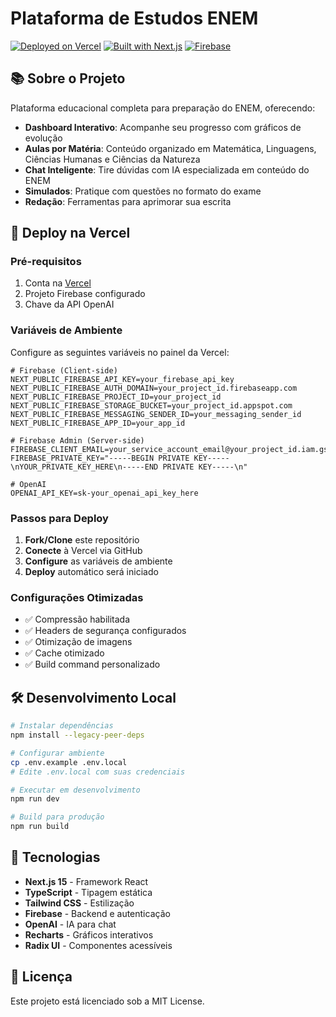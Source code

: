 # Plataforma de Estudos ENEM

[![Deployed on Vercel](https://img.shields.io/badge/Deployed%20on-Vercel-black?style=for-the-badge&logo=vercel)](https://vercel.com/williamcorrea23s-projects/v0-teste0v)
[![Built with Next.js](https://img.shields.io/badge/Built%20with-Next.js-black?style=for-the-badge&logo=next.js)](https://nextjs.org/)
[![Firebase](https://img.shields.io/badge/Firebase-orange?style=for-the-badge&logo=firebase)](https://firebase.google.com/)

## 📚 Sobre o Projeto

Plataforma educacional completa para preparação do ENEM, oferecendo:

- **Dashboard Interativo**: Acompanhe seu progresso com gráficos de evolução
- **Aulas por Matéria**: Conteúdo organizado em Matemática, Linguagens, Ciências Humanas e Ciências da Natureza
- **Chat Inteligente**: Tire dúvidas com IA especializada em conteúdo do ENEM
- **Simulados**: Pratique com questões no formato do exame
- **Redação**: Ferramentas para aprimorar sua escrita

## 🚀 Deploy na Vercel

### Pré-requisitos

1. Conta na [Vercel](https://vercel.com)
2. Projeto Firebase configurado
3. Chave da API OpenAI

### Variáveis de Ambiente

Configure as seguintes variáveis no painel da Vercel:

```env
# Firebase (Client-side)
NEXT_PUBLIC_FIREBASE_API_KEY=your_firebase_api_key
NEXT_PUBLIC_FIREBASE_AUTH_DOMAIN=your_project_id.firebaseapp.com
NEXT_PUBLIC_FIREBASE_PROJECT_ID=your_project_id
NEXT_PUBLIC_FIREBASE_STORAGE_BUCKET=your_project_id.appspot.com
NEXT_PUBLIC_FIREBASE_MESSAGING_SENDER_ID=your_messaging_sender_id
NEXT_PUBLIC_FIREBASE_APP_ID=your_app_id

# Firebase Admin (Server-side)
FIREBASE_CLIENT_EMAIL=your_service_account_email@your_project_id.iam.gserviceaccount.com
FIREBASE_PRIVATE_KEY="-----BEGIN PRIVATE KEY-----\nYOUR_PRIVATE_KEY_HERE\n-----END PRIVATE KEY-----\n"

# OpenAI
OPENAI_API_KEY=sk-your_openai_api_key_here
```

### Passos para Deploy

1. **Fork/Clone** este repositório
2. **Conecte** à Vercel via GitHub
3. **Configure** as variáveis de ambiente
4. **Deploy** automático será iniciado

### Configurações Otimizadas

- ✅ Compressão habilitada
- ✅ Headers de segurança configurados
- ✅ Otimização de imagens
- ✅ Cache otimizado
- ✅ Build command personalizado

## 🛠️ Desenvolvimento Local

```bash
# Instalar dependências
npm install --legacy-peer-deps

# Configurar ambiente
cp .env.example .env.local
# Edite .env.local com suas credenciais

# Executar em desenvolvimento
npm run dev

# Build para produção
npm run build
```

## 📱 Tecnologias

- **Next.js 15** - Framework React
- **TypeScript** - Tipagem estática
- **Tailwind CSS** - Estilização
- **Firebase** - Backend e autenticação
- **OpenAI** - IA para chat
- **Recharts** - Gráficos interativos
- **Radix UI** - Componentes acessíveis

## 📄 Licença

Este projeto está licenciado sob a MIT License.